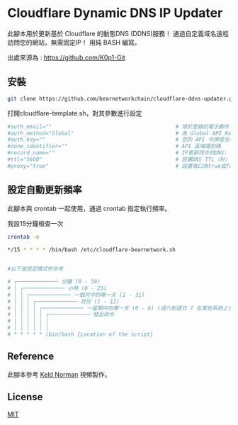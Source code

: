 # Cloudflare Dynamic DNS IP Updater


此腳本用於更新基於 Cloudflare 的動態DNS (DDNS)服務！ 通過自定義域名遠程訪問您的網站，無需固定IP！ 用純 BASH 編寫。

出處來源為 : https://github.com/K0p1-Git


## 安裝

```bash
git clone https://github.com/bearnetworkchain/cloudflare-ddns-updater.git
```

打開cloudflare-template.sh，對其參數進行設定

```bash
#auth_email=""                                       # 用於登錄的電子郵件'https://dash.cloudflare.com'
#auth_method="Global"                                # 為 Global API Key 設置為 "global" 或為 Scoped API Token 設置為 "token"
#auth_key=""                                         # 您的 API 令牌或全局 API 密鑰
#zone_identifier=""                                  # API 區域識別碼
#record_name=""                                      # IP更新同步的DNS: 這邊填入您的域名
#ttl="3600"                                          # 設置DNS TTL（秒）
#proxy="true"                                        # 設置端口為true或false
```

## 設定自動更新頻率

此腳本與 crontab 一起使用，通過 crontab 指定執行頻率。

我設15分鐘檢查一次


```bash
crontab -e
 
*/15 * * * * /bin/bash /etc/cloudflare-bearnetwork.sh
```  

```bash

#以下是設定模式供參考

# ┌───────────── 分鐘 (0 - 59)
# │ ┌───────────── 小時 (0 - 23)
# │ │ ┌───────────── 一個月中的哪一天 (1 - 31)
# │ │ │ ┌───────────── 月份 (1 - 12)
# │ │ │ │ ┌───────────── 一星期中的哪一天 (0 - 6) (週六到週日 7 在某些系統上也是周日)
# │ │ │ │ │ ┌───────────── 發出命令                              
# │ │ │ │ │ │
# │ │ │ │ │ │
# * * * * * /bin/bash {Location of the script}
``` 



## Reference
此腳本參考 [Keld Norman](https://www.youtube.com/watch?v=vSIBkH7sxos) 視頻製作。

## License
[MIT](https://github.com/K0p1-Git/cloudflare-ddns-updater/blob/main/LICENSE)
